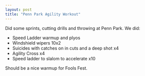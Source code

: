 ```yaml
---
layout: post
title: "Penn Park Agility Workout"
---
```


Did some sprints, cutting drills and throwing at Penn Park. We did:

- Speed Ladder warmup and plyos
- Windshield wipers 10x2
- Suicides with catches on in cuts and a deep shot x4
- Agility Cross x4
- Speed ladder to slalom to accelerate x10

Should be a nice warmup for Fools Fest.
